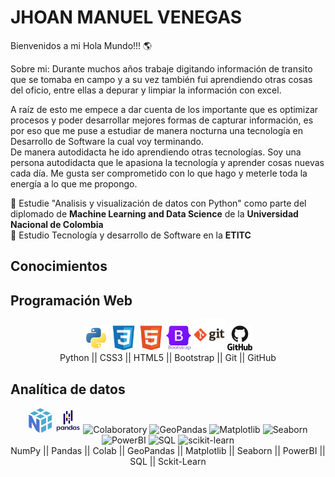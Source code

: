 # JHOAN MANUEL VENEGAS
Bienvenidos a mi Hola Mundo!!! 🌎

Sobre mi: Durante muchos años trabaje digitando información de transito que se tomaba en campo y a su vez también fui aprendiendo otras cosas del oficio, entre ellas a depurar y limpiar la información con excel.

A raíz de esto me empece a dar cuenta de los importante que es optimizar procesos y poder desarrollar mejores formas de capturar información, es por eso que me puse a estudiar de manera nocturna una tecnología en Desarrollo de Software la cual voy terminando.</br>
De manera autodidacta he ido aprendiendo otras tecnologías. Soy una persona autodidacta que le apasiona la tecnología y aprender cosas nuevas cada día. Me gusta ser comprometido con lo que hago y meterle toda la energía a lo que me propongo.</br>


📕 Estudie "Analisis y visualización de datos con Python" como parte del diplomado de **Machine Learning and Data Science** de la **Universidad Nacional de Colombia**</br>
📗 Estudio Tecnología y desarrollo de Software en la **ETITC**

<h2>Conocimientos</h2>

<h2>Programación Web</h2>
<div align="center">
  <img src="https://github.com/devicons/devicon/blob/master/icons/python/python-original.svg" title="Python" alt="Python" width="40" height="40"/>
  <img src="https://github.com/devicons/devicon/blob/master/icons/css3/css3-original.svg" title="CSS3" alt="CSS3" width="40" height="40"/>
  <img src="https://github.com/devicons/devicon/blob/master/icons/html5/html5-original.svg" title="HTML5" alt="HTML5" width="40" height="40"/>
  <img src= "https://github.com/devicons/devicon/blob/master/icons/bootstrap/bootstrap-original-wordmark.svg"  title="BOOTSTRAP" alt="BOOTSTRAP" width="40" height="40"/>
  <img src="https://github.com/devicons/devicon/blob/master/icons/git/git-original-wordmark.svg" title="GIT" alt="GIT" width="50" height="50"/>
  <img src="https://github.com/devicons/devicon/blob/master/icons/github/github-original-wordmark.svg" title="GitHub" alt="GitHub" width="40" height="40"/>
  
</div>

<div align="center">
  Python || CSS3 || HTML5 || Bootstrap || Git || GitHub 
</div>
  

<h2>Analítica de datos</h2>
<div align="center">
  <img src="https://github.com/devicons/devicon/blob/master/icons/numpy/numpy-original.svg" title="NumPy" alt="NumPy" width="40" height="40"/>
  <img src="https://github.com/devicons/devicon/blob/master/icons/pandas/pandas-original-wordmark.svg" title="Pandas" alt="Pandas" width="40" height="40"/>
  <img src="https://github.com/venegaso/iconos/blob/main/colab.svg" title="Colaboratory" alt="Colaboratory" width="40" height="40"/>
  <img src="https://github.com/venegaso/iconos/blob/main/geopandas.svg" title="GeoPandas" alt="GeoPandas" width="40" height="40"/>
  <img src="https://github.com/venegaso/iconos/blob/main/matplotlib.svg" title="Matplotlib" alt="Matplotlib" width="40" height="40"/>
  <img src="https://github.com/venegaso/iconos/blob/main/seaborn.svg" title="Seaborn" alt="Seaborn" width="40" height="40"/>
  <img src="https://github.com/venegaso/iconos/blob/main/powerbi.svg" title="PowerBI" alt="PowerBI" width="40" height="40"/>
  <img src="https://github.com/venegaso/iconos/blob/main/sql.svg" title="SQL" alt="SQL" width="40" height="40"/>
  <img src="https://github.com/venegaso/iconos/blob/main/scikit-klearn.svg" title="scikit-learn" alt="scikit-learn" width="40" height="40"/>
<div>
<div align="center">
  NumPy || Pandas || Colab || GeoPandas || Matplotlib || Seaborn || PowerBI || SQL || Sckit-Learn
</div> 
